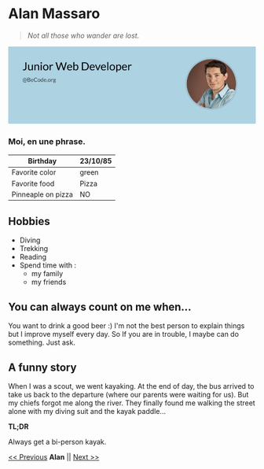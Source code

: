 # Alan Massaro

>*Not all those who wander are lost.*

![Avatar](https://github.com/macmowl/markdown-challenge/blob/main/avatar_github.png)

### Moi, en une phrase.

| Birthday           | 23/10/85|
|--------------------|---------|
| Favorite color     | green   |
| Favorite food      | Pizza   |
| Pinneaple on pizza |  NO     |

## Hobbies

* Diving
* Trekking
* Reading
* Spend time with :
  * my family
  * my friends

## You can always count on me when...
You want to drink a good beer :)
I'm not the best person to explain things but I improve myself every day. So If you are in trouble, I maybe can do something. Just ask.

## A funny story

When I was a scout, we went kayaking. At the end of day, the bus arrived to take us back to the departure (where our parents were waiting for us). But my chiefs forgot me along the river. They finally found me walking the street alone with my diving suit and the kayak paddle...

**TL;DR**

Always get a bi-person kayak.

[<< Previous](https://github.com/Tanya-Amber-L/Markdown-Challenge/blob/main/README.md) **Alan** || [Next >>](https://github.com/Aline-Daems/markdown-challenge)
